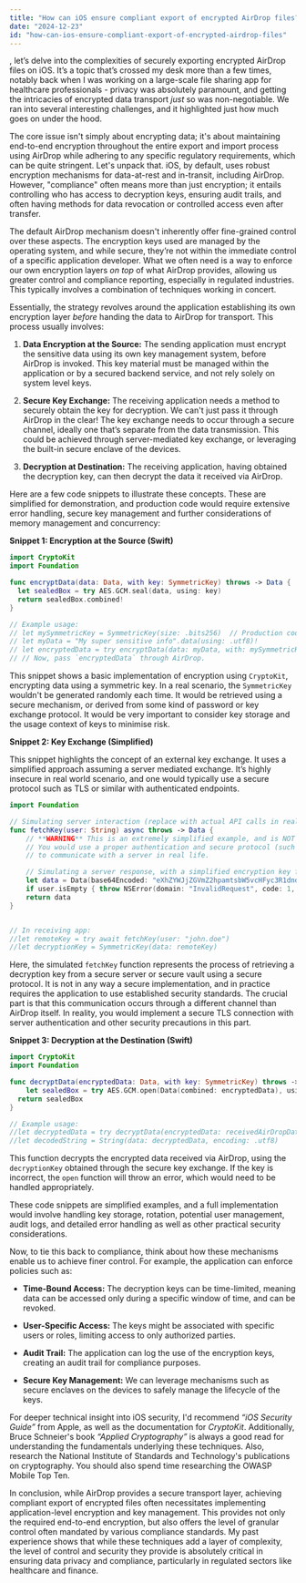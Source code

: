 ```yaml
---
title: "How can iOS ensure compliant export of encrypted AirDrop files?"
date: "2024-12-23"
id: "how-can-ios-ensure-compliant-export-of-encrypted-airdrop-files"
---
```


, let’s delve into the complexities of securely exporting encrypted AirDrop files on iOS. It’s a topic that’s crossed my desk more than a few times, notably back when I was working on a large-scale file sharing app for healthcare professionals - privacy was absolutely paramount, and getting the intricacies of encrypted data transport *just* so was non-negotiable. We ran into several interesting challenges, and it highlighted just how much goes on under the hood.

The core issue isn't simply about encrypting data; it's about maintaining end-to-end encryption throughout the entire export and import process using AirDrop while adhering to any specific regulatory requirements, which can be quite stringent. Let's unpack that. iOS, by default, uses robust encryption mechanisms for data-at-rest and in-transit, including AirDrop. However, "compliance" often means more than just encryption; it entails controlling who has access to decryption keys, ensuring audit trails, and often having methods for data revocation or controlled access even after transfer.

The default AirDrop mechanism doesn't inherently offer fine-grained control over these aspects. The encryption keys used are managed by the operating system, and while secure, they’re not within the immediate control of a specific application developer. What we often need is a way to enforce our own encryption layers *on top* of what AirDrop provides, allowing us greater control and compliance reporting, especially in regulated industries. This typically involves a combination of techniques working in concert.

Essentially, the strategy revolves around the application establishing its own encryption layer *before* handing the data to AirDrop for transport. This process usually involves:

1.  **Data Encryption at the Source:** The sending application must encrypt the sensitive data using its own key management system, before AirDrop is invoked. This key material must be managed within the application or by a secured backend service, and not rely solely on system level keys.

2.  **Secure Key Exchange:** The receiving application needs a method to securely obtain the key for decryption. We can't just pass it through AirDrop in the clear! The key exchange needs to occur through a secure channel, ideally one that’s separate from the data transmission. This could be achieved through server-mediated key exchange, or leveraging the built-in secure enclave of the devices.

3.  **Decryption at Destination:** The receiving application, having obtained the decryption key, can then decrypt the data it received via AirDrop.

Here are a few code snippets to illustrate these concepts. These are simplified for demonstration, and production code would require extensive error handling, secure key management and further considerations of memory management and concurrency:

**Snippet 1: Encryption at the Source (Swift)**

```swift
import CryptoKit
import Foundation

func encryptData(data: Data, with key: SymmetricKey) throws -> Data {
  let sealedBox = try AES.GCM.seal(data, using: key)
  return sealedBox.combined!
}

// Example usage:
// let mySymmetricKey = SymmetricKey(size: .bits256)  // Production code would handle key creation more carefully
// let myData = "My super sensitive info".data(using: .utf8)!
// let encryptedData = try encryptData(data: myData, with: mySymmetricKey)
// // Now, pass `encryptedData` through AirDrop.
```

This snippet shows a basic implementation of encryption using `CryptoKit`, encrypting data using a symmetric key. In a real scenario, the `SymmetricKey` wouldn't be generated randomly each time. It would be retrieved using a secure mechanism, or derived from some kind of password or key exchange protocol. It would be very important to consider key storage and the usage context of keys to minimise risk.

**Snippet 2: Key Exchange (Simplified)**

This snippet highlights the concept of an external key exchange. It uses a simplified approach assuming a server mediated exchange. It’s highly insecure in real world scenario, and one would typically use a secure protocol such as TLS or similar with authenticated endpoints.

```swift
import Foundation

// Simulating server interaction (replace with actual API calls in real use case)
func fetchKey(user: String) async throws -> Data {
    // **WARNING** This is an extremely simplified example, and is NOT suitable for production.
    // You would use a proper authentication and secure protocol (such as TLS)
    // to communicate with a server in real life.

    // Simulating a server response, with a simplified encryption key for example purposes
    let data = Data(base64Encoded: "eXhZYWJjZGVmZ2hpamtsbW5vcHFyc3R1dnd4eXowMTIzNDU2Nzg5", options: [])!
    if user.isEmpty { throw NSError(domain: "InvalidRequest", code: 1, userInfo: ["message" : "Invalid user."])}
    return data
}


// In receiving app:
//let remoteKey = try await fetchKey(user: "john.doe")
//let decryptionKey = SymmetricKey(data: remoteKey)

```

Here, the simulated `fetchKey` function represents the process of retrieving a decryption key from a secure server or secure vault using a secure protocol. It is not in any way a secure implementation, and in practice requires the application to use established security standards. The crucial part is that this communication occurs through a different channel than AirDrop itself. In reality, you would implement a secure TLS connection with server authentication and other security precautions in this part.

**Snippet 3: Decryption at the Destination (Swift)**

```swift
import CryptoKit
import Foundation

func decryptData(encryptedData: Data, with key: SymmetricKey) throws -> Data {
    let sealedBox = try AES.GCM.open(Data(combined: encryptedData), using: key)
  return sealedBox
}

// Example usage:
//let decryptedData = try decryptData(encryptedData: receivedAirDropData, with: decryptionKey)
//let decodedString = String(data: decryptedData, encoding: .utf8)

```

This function decrypts the encrypted data received via AirDrop, using the `decryptionKey` obtained through the secure key exchange. If the key is incorrect, the `open` function will throw an error, which would need to be handled appropriately.

These code snippets are simplified examples, and a full implementation would involve handling key storage, rotation, potential user management, audit logs, and detailed error handling as well as other practical security considerations.

Now, to tie this back to compliance, think about how these mechanisms enable us to achieve finer control. For example, the application can enforce policies such as:

*   **Time-Bound Access:** The decryption keys can be time-limited, meaning data can be accessed only during a specific window of time, and can be revoked.

*   **User-Specific Access:** The keys might be associated with specific users or roles, limiting access to only authorized parties.

*   **Audit Trail:** The application can log the use of the encryption keys, creating an audit trail for compliance purposes.

*   **Secure Key Management:** We can leverage mechanisms such as secure enclaves on the devices to safely manage the lifecycle of the keys.

For deeper technical insight into iOS security, I'd recommend *“iOS Security Guide”* from Apple, as well as the documentation for *CryptoKit*. Additionally, Bruce Schneier's book *“Applied Cryptography”* is always a good read for understanding the fundamentals underlying these techniques. Also, research the National Institute of Standards and Technology's publications on cryptography. You should also spend time researching the OWASP Mobile Top Ten.

In conclusion, while AirDrop provides a secure transport layer, achieving compliant export of encrypted files often necessitates implementing application-level encryption and key management. This provides not only the required end-to-end encryption, but also offers the level of granular control often mandated by various compliance standards. My past experience shows that while these techniques add a layer of complexity, the level of control and security they provide is absolutely critical in ensuring data privacy and compliance, particularly in regulated sectors like healthcare and finance.
